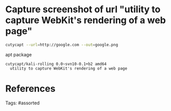# Capture screenshot of url "utility to capture WebKit's rendering of a web page"
```bash
cutycapt --url=http://google.com --out=google.png
```
apt package
```
cutycapt/kali-rolling 0.0~svn10-0.1+b2 amd64
  utility to capture WebKit's rendering of a web page
```

# References

Tags:
    #assorted

